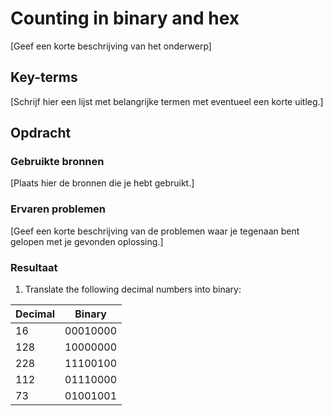# Counting in binary and hex
[Geef een korte beschrijving van het onderwerp]

## Key-terms
[Schrijf hier een lijst met belangrijke termen met eventueel een korte uitleg.]

## Opdracht
### Gebruikte bronnen
[Plaats hier de bronnen die je hebt gebruikt.]

### Ervaren problemen
[Geef een korte beschrijving van de problemen waar je tegenaan bent gelopen met je gevonden oplossing.]

### Resultaat
1. Translate the following decimal numbers into binary:  

| Decimal | Binary    
|---------|-----------
| 16      | 00010000     
| 128     | 10000000
| 228     | 11100100
| 112     | 01110000
| 73      | 01001001